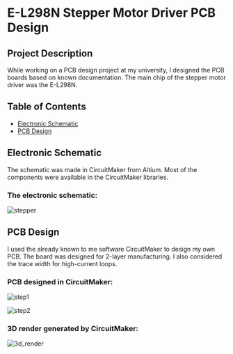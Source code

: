 # E-L298N Stepper Motor Driver PCB Design 

## Project Description

While working on a PCB design project at my university, I designed the PCB boards based on known documentation. The main chip of the stepper motor driver was the E-L298N.

## Table of Contents
- [Electronic Schematic](#electronic-schematic)
- [PCB Design](#pcb-design)

## Electronic Schematic

The schematic was made in CircuitMaker from Altium. Most of the components were available in the CircuitMaker libraries.

### The electronic schematic:

![stepper](https://github.com/majkel808/PCB_design/assets/163661382/8fe54d01-76fb-48e9-89de-d829683661fa)

## PCB Design

I used the already known to me software CircuitMaker to design my own PCB. The board was designed for 2-layer manufacturing. I also considered the trace width for high-current loops.

### PCB designed in CircuitMaker:

![step1](https://github.com/majkel808/PCB_design/assets/163661382/8aa2dd65-9308-4889-b914-bcdbbd0c9fa8)

![step2](https://github.com/majkel808/PCB_design/assets/163661382/cef427dc-5a95-4493-af7f-418869eda873)

### 3D render generated by CircuitMaker:

![3d_render](https://github.com/majkel808/PCB_design/assets/163661382/6e1c500a-3a60-4b2a-8aad-2dc5d12118d1)

